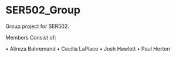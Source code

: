 # SER502_Group
Group project for SER502.

Members Consist of:

• Alireza Bahremand
• Cecilia LaPlace
• Josh Hewlett
• Paul Horton
